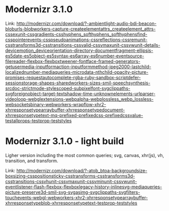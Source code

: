 # Modernizr 3.1.0

Link:
http://modernizr.com/download/?-ambientlight-audio-bdi-beacon-bloburls-blobworkers-capture-createelementattrs_createelement_attrs-cssexunit-cssgradients-csshyphens_softhyphens_softhyphensfind-csspointerevents-csspseudoanimations-cssreflections-cssremunit-csstransforms3d-csstransitions-cssvalid-cssvmaxunit-cssvwunit-details-devicemotion_deviceorientation-directory-documentfragment-ellipsis-es5date-es5object-es5syntax-es6array-es6number-eventsource-filereader-flexbox-flexboxtweener-fontface-framed-generators-getusermedia-inputformaction-inputformmethod-jpeg2000-lastchild-localizednumber-mediaqueries-microdata-nthchild-opacity-picture-promises-requestautocomplete-rgba-ruby-sandbox-scriptdefer-sessionstorage-shapes-sharedworkers-sizes-smil-speechsynthesis-srcdoc-strictmode-stylescoped-subpixelfont-svgclippaths-svgforeignobject-target-textshadow-time-unknownelements-urlparser-videoloop-webglextensions-webpalpha-webplossless_webp_lossless-websocketsbinary-webworkers-wrapflow-xhr2-xhrresponsetypearraybuffer-xhrresponsetypedocument-xhrresponsetypetext-mq-prefixed-prefixedcss-prefixedcssvalue-testallprops-testprop-teststyles



# Modernizr 3.1.0 - light build
Ligher version including the most common queries; svg, canvas, xhr(js), vh, transition, and transform.


Link:
http://modernizr.com/download/?-atob_btoa-backgroundsize-boxsizing-csspositionsticky-csstransforms-csstransforms3d-csstransitions-cssvhunit-cssvmaxunit-cssvminunit-cssvwunit-eventlistener-flash-flexbox-flexboxlegacy-history-inlinesvg-mediaqueries-picture-preserve3d-smil-svg-svgasimg-svgclippaths-svgfilters-touchevents-webgl-webworkers-xhr2-xhrresponsetypearraybuffer-xhrresponsetypeblob-xhrresponsetypetext-testprop-teststyles 
